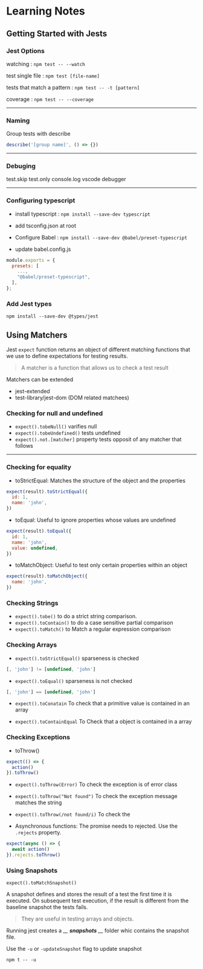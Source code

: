 # Learning Notes

## Getting Started with Jests

### Jest Options

watching
: `npm test -- --watch`

test single file
: `npm test [file-name]`

tests that match a pattern
: `npm test -- -t [pattern]`

coverage
: `npm test -- --coverage`

---

### Naming

Group tests with describe

```js
describe('[group name]', () => {})
```

---

### Debuging

test.skip
test.only
console.log
vscode debugger

---

### Configuring typescript

- install typescript
  : `npm install --save-dev typescript`

- add tsconfig.json at root

- Configure Babel
  : `npm install --save-dev @babel/preset-typescript`

- update babel.config.js

```js
module.exports = {
  presets: [
    ...,
    "@babel/preset-typescript",
  ],
};
```

### Add Jest types

`npm install --save-dev @types/jest`

## Using Matchers

Jest `expect` function returns an object of different matching functions that we use to define expectations for testing results.

> A matcher is a function that allows us to check a test result

Matchers can be extended

- jest-extended
- test-library/jest-dom (DOM related matchees)

### Checking for null and undefined

- `expect().tobeNull()` varifies null
- `expect().tobeUndefined()` tests undefined
- `expect().not.[matcher]` property tests opposit of any matcher that follows

---

### Checking for equality

- toStrictEqual: Matches the structure of the object and the properties

```js
expect(result).toStrictEqual({
  id: 1,
  name: 'john',
})
```

- toEqual: Useful to ignore properties whose values are undefined

```js
expect(result).toEqual({
  id: 1,
  name: 'john',
  value: undefined,
})
```

- toMatchObject: Useful to test only certain properties within an object

```js
expect(result).toMatchObject({
  name: 'john',
})
```

### Checking Strings

- `expect().tobe()` to do a strict string comparison.
- `expect().toContain()`
  to do a case sensitive partial comparison
- `expect().toMatch()`
  to Match a regular expression comparison

### Checking Arrays

- `expect().toStrictEqual()`
  sparseness is checked

```js
[, 'john'] != [undefined, 'john']
```

- `expect().toEqual()`
  sparseness is not checked

```js
[, 'john'] == [undefined, 'john']
```

- `expect().toConatain`
  To check that a primitive value is contained in an array

- `expect().toContainEqual`
  To Check that a object is contained in a array

### Checking Exceptions

- toThrow()

```js
expect(() => {
  action()
}).toThrow()
```


- `expect().toThrow(Error)`
  To check the exception is of error class

- `expect().toThrow("Not found")`
  To check the exception message matches the string

- `expect().toThrow(/not found/i)`
  To check the

- Asynchronous functions: The promise needs to rejected. Use the `.rejects` property.

```js
expect(async () => {
  await action()
}).rejects.toThrow()
```
### Using Snapshots

`expect().toMatchSnapshot()`

A snapshot defines and stores the result of a test the first time it is executed. On subsequent test execution, if the result is different from the baseline snapshot the tests fails.

>They are useful in testing arrays and objects.



Running jest creates a *__ __snapshots__ __* folder whic contains the snapshot file.

Use the `-u` or `-updateSnapshot` flag to update snapshot

`npm t -- -u`
